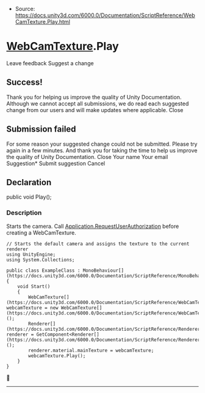 * Source: https://docs.unity3d.com/6000.0/Documentation/ScriptReference/WebCamTexture.Play.html

#  [WebCamTexture](https://docs.unity3d.com/6000.0/Documentation/ScriptReference/WebCamTexture.html).Play
Leave feedback
Suggest a change
## Success!
Thank you for helping us improve the quality of Unity Documentation. Although we cannot accept all submissions, we do read each suggested change from our users and will make updates where applicable.
Close
## Submission failed
For some reason your suggested change could not be submitted. Please <a>try again</a> in a few minutes. And thank you for taking the time to help us improve the quality of Unity Documentation.
Close
Your name Your email Suggestion* Submit suggestion
Cancel
## Declaration
public void Play(); 
### Description
Starts the camera.
Call [Application.RequestUserAuthorization](https://docs.unity3d.com/6000.0/Documentation/ScriptReference/Application.RequestUserAuthorization.html) before creating a WebCamTexture.
```
// Starts the default camera and assigns the texture to the current renderer
using UnityEngine;
using System.Collections;  
  
public class ExampleClass : MonoBehaviour[](https://docs.unity3d.com/6000.0/Documentation/ScriptReference/MonoBehaviour.html)
{
    void Start()
    {
        WebCamTexture[](https://docs.unity3d.com/6000.0/Documentation/ScriptReference/WebCamTexture.html) webcamTexture = new WebCamTexture[](https://docs.unity3d.com/6000.0/Documentation/ScriptReference/WebCamTexture.html)();
        Renderer[](https://docs.unity3d.com/6000.0/Documentation/ScriptReference/Renderer.html) renderer = GetComponent<Renderer[](https://docs.unity3d.com/6000.0/Documentation/ScriptReference/Renderer.html)>();
        renderer.material.mainTexture = webcamTexture;
        webcamTexture.Play();
    }
}

```

* * *
